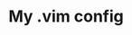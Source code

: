<!-- SPDX-FileCopyrightText: 2019 Hristo Filaretov <h.filaretov@campus.tu-berlin.de> -->
<!-- SPDX-License-Identifier: MIT -->
# My .vim config
